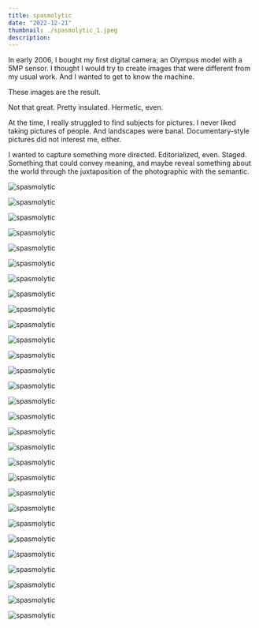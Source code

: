 ```yaml
---
title: spasmolytic
date: "2022-12-21"
thumbnail: ./spasmolytic_1.jpeg
description:
---
```


In early 2006, I bought my first digital camera; an Olympus model with a 5MP sensor. I thought I would try to create images that were different from my usual work. And I wanted to get to know the machine.

These images are the result.

Not that great. Pretty insulated. Hermetic, even.

At the time, I really struggled to find subjects for pictures. I never liked taking pictures of people. And landscapes were banal. Documentary-style pictures did not interest me, either.

I wanted to capture something more directed. Editorialized, even. Staged. Something that could convey meaning, and maybe reveal something about the world through the juxtaposition of the photographic with the semantic.

<div class="kg-card kg-image-card kg-width-card">

![spasmolytic](./spasmolytic_1.jpeg)

</div>

<div class="kg-card kg-image-card kg-width-card">

![spasmolytic](./spasmolytic_2.jpeg)

</div>
<div class="kg-card kg-image-card kg-width-card">

![spasmolytic](./spasmolytic_3.jpeg)

</div>
<div class="kg-card kg-image-card kg-width-card">

![spasmolytic](./spasmolytic_4.jpeg)

</div>
<div class="kg-card kg-image-card kg-width-card">

![spasmolytic](./spasmolytic_5.jpeg)

</div>
<div class="kg-card kg-image-card kg-width-card">

![spasmolytic](./spasmolytic_6.jpeg)

</div>
<div class="kg-card kg-image-card kg-width-card">

![spasmolytic](./spasmolytic_7.jpeg)

</div>
<div class="kg-card kg-image-card kg-width-card">

![spasmolytic](./spasmolytic_8.jpeg)

</div>
<div class="kg-card kg-image-card kg-width-card">

![spasmolytic](./spasmolytic_9.jpeg)

</div>
<div class="kg-card kg-image-card kg-width-card">

![spasmolytic](./spasmolytic_10.jpeg)

</div>
<div class="kg-card kg-image-card kg-width-card">

![spasmolytic](./spasmolytic_11.jpeg)

</div>
<div class="kg-card kg-image-card kg-width-card">

![spasmolytic](./spasmolytic_12.jpeg)

</div>
<div class="kg-card kg-image-card kg-width-card">

![spasmolytic](./spasmolytic_13.jpeg)

</div>
<div class="kg-card kg-image-card kg-width-card">

![spasmolytic](./spasmolytic_14.jpeg)

</div>
<div class="kg-card kg-image-card kg-width-card">

![spasmolytic](./spasmolytic_15.jpeg)

</div>
<div class="kg-card kg-image-card kg-width-card">

![spasmolytic](./spasmolytic_16.jpeg)

</div>
<div class="kg-card kg-image-card kg-width-card">

![spasmolytic](./spasmolytic_17.jpeg)

</div>
<div class="kg-card kg-image-card kg-width-card">

![spasmolytic](./spasmolytic_18.jpeg)

</div>
<div class="kg-card kg-image-card kg-width-card">

![spasmolytic](./spasmolytic_19.jpeg)

</div>
<div class="kg-card kg-image-card kg-width-card">

![spasmolytic](./spasmolytic_20.jpeg)

</div>
<div class="kg-card kg-image-card kg-width-card">

![spasmolytic](./spasmolytic_21.jpeg)

</div>
<div class="kg-card kg-image-card kg-width-card">

![spasmolytic](./spasmolytic_22.jpeg)

</div>
<div class="kg-card kg-image-card kg-width-card">

![spasmolytic](./spasmolytic_23.jpeg)

</div>
<div class="kg-card kg-image-card kg-width-card">

![spasmolytic](./spasmolytic_24.jpeg)

</div>
<div class="kg-card kg-image-card kg-width-card">

![spasmolytic](./spasmolytic_25.jpeg)

</div>
<div class="kg-card kg-image-card kg-width-card">

![spasmolytic](./spasmolytic_26.jpeg)

</div>
<div class="kg-card kg-image-card kg-width-card">

![spasmolytic](./spasmolytic_27.jpeg)

</div>
<div class="kg-card kg-image-card kg-width-card">

![spasmolytic](./spasmolytic_28.jpeg)

</div>
<div class="kg-card kg-image-card kg-width-card">

![spasmolytic](./spasmolytic_29.jpeg)

</div>
